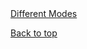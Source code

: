 



<div class="text-right">
    <a href="{{ site.url }}/usage/modes" class="btn">Different Modes <box-icon name='caret-right-circle' size="xs" type='solid' color='#ffffff' ></box-icon></a>
</div>

<a href="{{ site.url }}/usage/using-color#main-header" class=""><box-icon name='arrow-to-top' size="xs" type='solid' color='#ffffff' ></box-icon> Back to top</a>